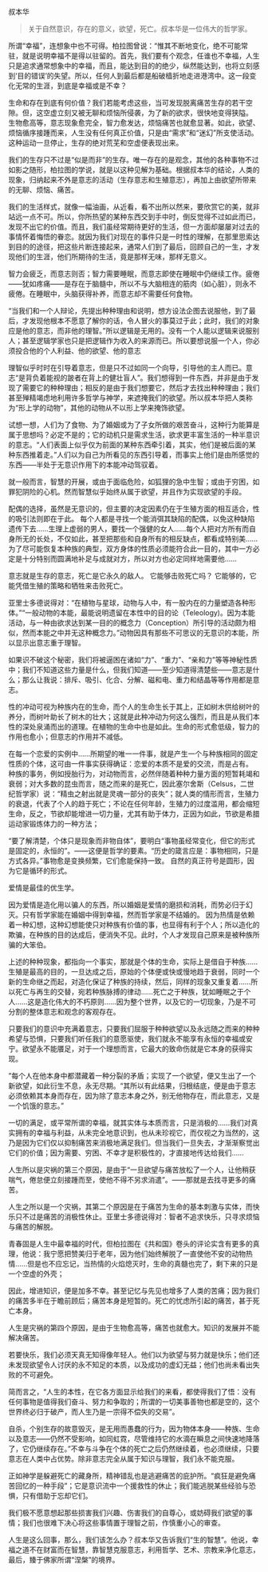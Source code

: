 叔本华

> 关于自然意识，存在的意义，欲望，死亡。叔本华是一位伟大的哲学家。


所谓“幸福”，连想象中也不可得。柏拉图曾说：“惟其不断地变化，绝不可能常驻，就是说明幸福不是得以驻留的。首先，我们要有个观念，任谁也不幸福，人生只是追求通常想象中的幸福，而且，能达到目的的绝少，纵然能达到，也将立刻感到‘目的错误’的失望。所以，任何人到最后都是船破樯折地走进港湾中。这一段变化无常的生涯，到底是幸福或是不幸？

生命和存在到底有何价值？我们若能考虑这些，当可发现脱离痛苦生存的若干空隙。但，这空虚立刻又被无聊和烦恼所侵袭，为了新的欲求，很快地变得狭隘。 生物愈高等，意志现象愈完全，智力愈发达，烦恼痛苦也就愈显著。如此，欲望、烦恼循序接踵而来，人生没有任何真正价值，只是由“需求”和“迷幻”所支使活动。这种运动一旦停止，生存的绝对荒芜和空虚便表现出来。

我们的生存只不过是“似是而非”的生存。唯一存在的是观念，其他的各种事物不过如影之随形，柏拉图的学说，就是以这种见解为基础。根据叔本华的结论，人类的现象，归纳起来不外是意志的活动（生存意志和生殖意志），再加上由欲望所带来的无聊、烦恼、痛苦。

我们的生活样式，就像一幅油画，从近看，看不出所以然来，要欣赏它的美，就非站远一点不可。所以，你所热望的某种东西交到手中时，倒反觉得不过如此而已，发现不出它的价值。而且，我们虽经常期待更好的生活，但一方面却屡屡对过去的事情怀着悔悟的眷恋。就因为我们对现在的事件只是一时性的理解，在那里思索达到目的的途径，把这些片断连接起来，通常人们到了最后，回顾自己的一生，才发现他们的生涯，他们所期待的生活，竟是那样无味，那样无意义。

智力会疲乏，而意志则否；智力需要睡眠，而意志即使在睡眠中仍继续工作。疲倦——犹如疼痛——是存在于脑髓中，所以不与大脑相连的筋肉（如心脏），则永不疲倦。在睡眠中，头脑获得补养，而意志却不需要任何食物。

“当我们和一个人辩论，先提出种种理由和说明，想方设法企图去说服他，到了最后，才发现他根本不愿意了解你的话，令人冒火的事莫过于此；此时，我们的对象应是他的意志，而非他的理智。”所以逻辑是无用的。没有一个人能以逻辑来说服别人；甚至逻辑学家也只是把逻辑作为收入的来源而已。所以要想说服一个人，你必须投合他的个人利益、他的欲望、他的意志

理智似乎时时在引导着意志，但是只不过如同一个向导，引导他的主人而已。意志“是背负着能视的跛者在背上的健壮盲人”。我们想得到一件东西，并非是由于发现了需要它的种种理由；相反的是由于我们想要它，然后才去找出种种理由；我们甚至殚精竭虑地利用许多哲学与神学，来遮掩我们的欲望。所以叔本华把人类称为“形上学的动物”，其他的动物从不以形上学来掩饰欲望。

试想一想，人们为了食物、为了婚姻或为了子女所做的艰苦奋斗，这种行为能算是属于思想吗？必定不是的；它的动机只是需求生活，欲求更丰富生活的一种半意识的意志。“人们表面上似乎仅为前面的某种东西牵引着，其实，他们是被后面的某种东西推着走。”人们以为自己为所看见的东西引导着，而事实上他们是由所感觉的东西——半处于无意识作用下的本能冲动驾驭着。

就一般而言，智慧的开展，或由于面临危险，如狐狸的急中生智；或由于穷困，如罪犯阴险的心机。然而智慧似乎始终从属于欲望，并且作为实现欲望的手段。

配偶的选择，虽然是无意识的，但主要的决定因素仍在于生殖方面的相互适合，性的吸引法则即在于此。 每个人都是寻找一个能消弭其缺陷的配偶，以免这种缺陷遗传下去……生理上虚弱的男人，要找一个强健的女人……每个人把对方所有而自身所无的长处，不仅如此，甚至把那些和自身所有的相反缺点，都看成特别美……为了尽可能恢复本种族的典型，双方身体的性质必须能符合此一目的，其中一方必定是十分特别而圆满地补足与成就对方，所以对方也必定同样地需要他……

意志就是生存的意志，死亡是它永久的敌人。 它能够击败死亡吗？ 它能够的，它能凭借生殖的策略和牺牲来击败死亡。

亚里士多德说得对：“在植物与星球，动物与人中，有一股内在的力量塑造各种形体。”“一般动物的本能，最能说明遗留在本性中的目的论（Teleology)。因为本能活动，与一种由欲求达到某一目的的概念力（Conception）所引导的活动颇为相似，然而本能之中并无这种概念力。”动物因具有那些不可思议的无意识的本能，所以显示出意志重于理智。

如果识不破这个秘密，我们将被逼困在诸如“力”、“重力”、“亲和力”等等神秘性质中；我们不知道这些力量是什么，但我们知道——至少知道得清楚些——意志是什么；那么让我说：排斥、吸引、化合、分解、磁和电、重力和结晶等等作用都是意志。

性的冲动可视为种族内在的生命，而个人的生命生长于其上，正如树木供给树叶的养分，而树叶助长了树木的壮大；这就是此种冲动为何这么强烈，而且是从我们本性的深处泉涌而出的道理。在植物的生命中也是如此。生命的形式愈低级，智力的作用也愈小；但意志的作用并不减低。

在每一个恋爱的实例中……所期望的唯一一件事，就是产生一个与种族相同的固定性质的个体，这可由一件事实获得确证：恋爱的本质不是爱的交流，而是占有。 种族的事务，例如授胎行为，对动物而言，必然伴随着种种力量方面的短暂耗竭和衰弱；对大多数的昆虫而言，随之而来的是死亡，因此塞尔舍斯（Celsus，二世纪哲学家）说：“精虫之射出就是灵魂一部分的丧失”；就人类的情形而言，生殖力的衰退，代表了个人的趋于死亡；不论在任何年龄，生殖力的过度滥用，都会缩短生命，反之，节欲却能增进一切力量，尤其有助于体力，正因为如此，节欲是希腊运动家锻炼体力的一种方法；

“要了解清楚，个体只是现象而非物自体”，要明白“事物虽经常变化，但它的形式是固定的，永恒的”。——这便是哲学的要素。“历史的箴言应是：事物相同，只是方式各异。”事物愈是变换频繁，它们愈能保持一致。 自然的真正符号是圆形，因为它是循环的形式。

爱情是最佳的优生学。

因为爱情是造化用以骗人的东西，所以婚姻是爱情的磨损和消耗，而势必归于幻灭。只有哲学家能在婚姻中得到幸福，然而哲学家是不结婚的。 因为热情是依赖着一种幻想，这种幻想能使只对种族有价值的事，也显得有利于个人；所以造化的欺骗，在种族的目的达成后，便消失不见。此时，个人才发现自己原来是被种族所骗的大笨伯。

上述的种种现象，都指向一个事实，那就是个体的生命，实际上是借自于种族……生殖是最高的目的，一旦达成之后，原始的个体便或快或慢地趋于衰弱，同时一个新的生命继之而起，对造化保证了种族的持续，然后，同样的现象又重复着……所以死亡与再生的交替，宛若种族脉搏的律动……死亡之于种族，犹如睡眠之于个人……这是造化伟大的不朽原则……因为整个世界，以及它的一切现象，乃是不可分割的整体意志和观念的客观存在。

只要我们的意识中充满着意志，只要我们屈服于种种欲望以及永远随之而来的种种希望与恐惧，只要我们听任我们的意愿驱使，我们就永不能享有永恒的幸福或安宁。欲望永不能餍足，对于一个理想而言，它最大的致命伤就是它本身的获得实现。

”每个人在他本身中都潜藏着一种分裂的矛盾；实现了一个欲望，便又生出了一个新欲望，如此衍生不息，永无尽期。“其所以有此结果，归根结底，便是由于意志必须依赖其本身而存在，因为除了意志本身之外，别无他物存在，而此意志，又是一个饥饿的意志。”

一切的满足，或平常所谓的幸福，就其实体与本质而言，只是消极的……我们对真实拥有的幸福与利益，从未完全地意识到，也从未珍视它，而仅视之为当然的，这乃是因为它们仅以抑制痛苦来消极地满足我们。但当我们一旦失去，才渐渐察觉出它们的价值；因为需要、穷困、不幸才是积极性的，才直接地传达给我们……

人生所以是灾祸的第三个原因，是由于“一旦欲望与痛苦放松了一个人，让他稍获喘气，倦怠便立刻接踵而至，使他不得不另求消遣”。——那就是去找寻更多的痛苦。

人生之所以是一个灾祸，其第二个原因是在于痛苦为生命的基本刺激与实体，而快乐只不过是痛苦的消极性休止。亚里士多德说得对：智者不追求快乐，只寻求烦恼与痛苦的解脱。

青春固是人生中最幸福的时代，但柏拉图在《共和国》卷头的评论实含有更多的真理，他说：我宁愿把赞美归于老年，因为他们始终解脱了一直使他不安的动物热情……但是也不应忘记，当热情的火焰熄灭时，生命的真髓也完了，剩下来的只是一个空虚的外壳；

因此，增进知识，便是加多不幸。甚至记忆与先见也增多了人类的苦痛；因为我们的痛苦多半在于瞻前顾后；痛苦本身是短暂的。死亡的忧虑所引起的痛苦，甚于死亡本身。

人生是灾祸的第四个原因，是由于生物愈高等，痛苦也就愈大。知识的发展并不能解决痛苦。

若要快乐，我们必须天真无知得像年轻人。他们以为欲望与努力就是快乐；他们还未发现欲望令人讨厌的永不知足的本质，以及成功的虚幻无益；他们也尚未看出失败的不可避免。

简而言之，“人生的本性，在它各方面显示给我们的来看，都使得我们了悟：没有任何事物是值得我们奋斗、努力和争取的；所谓的一切美事善物也都是空的，这个世界终必归于破产，而人生乃是一宗得不偿失的交易”。

自杀，个别生存的故意毁灭，是无用而愚蠢的行为，因为物体本身——种族、生命以及意志——仍然不受影响，如同虹霓，尽管维持它的水滴在瞬息之间快速地降落了，它仍继续存在。”不幸与斗争在个体的死亡之后仍然继续着，也必须继续，只要意志在人类中占优势。除非意志完全从属于知识与理智，我们永不能克服。

正如神学是躲避死亡的藏身所，精神错乱也是逃避痛苦的庇护所。“疯狂是避免痛苦回忆的一种手段”；它是意识流中一个援救性的休止；我们能逃脱某些经验与恐惧，只有借助于忘却它们。

我们极不愿意想起那些损害我们兴趣、伤害我们的自尊心，或妨碍我们欲望的事情；我们也很难下决心将这些事情置于理智之前，作慎重小心的审查。

人生是这么回事，那么，我们该怎么办？叔本华又告诉我们“生的智慧”。他说，幸福之道不在财富而在智慧，靠智慧克服意志，利用哲学、艺术、宗教来净化意志，最后，臻于佛家所谓“涅槃”的境界。
